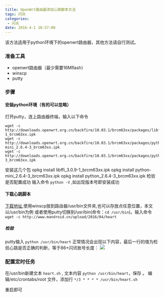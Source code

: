 ```yaml
---
title: OpenWrt路由器添加心跳脚本方法
tags: 闪讯
categories:
 - 闪讯
date: 2016-4-1 10:57:00
---
```


该方法适用于python环境下的openwrt路由器，其他方法请自行测试。
<!-- more -->

### 准备工具
- openwrt路由器（最少需要16Mflash）
- winscp
- putty

### 步骤
#### 安装python环境（有的可以忽略）
打开putty，连上路由器终端，输入以下命令

    wget -c http://downloads.openwrt.org.cn/backfire/10.03.1/brcm63xx/packages/libffi_3.0.9-1_brcm63xx.ipk
    wget -c http://downloads.openwrt.org.cn/backfire/10.03.1/brcm63xx/packages/python-mini_2.6.4-3_brcm63xx.ipk
    wget -c http://downloads.openwrt.org.cn/backfire/10.03.1/brcm63xx/packages/python_2.6.4-3_brcm63xx.ipk
安装这几个包
    opkg install libffi_3.0.9-1_brcm63xx.ipk
    opkg install python-mini_2.6.4-3_brcm63xx.ipk
    opkg install python_2.6.4-3_brcm63xx.ipk
检验是否配置成功
    输入命令 `python -V` ,如出现版本号即安装成功
#### 下载心跳脚本
[下载地址](/upload/2016/04/heart),使用winscp放到路由器/usr/bin文件夹,也可以存放点任意位置，本文以/usr/bin为例
或者使用putty切换到/usr/bin(命令：`cd /usr/bin`)。输入命令`wget -c http://www.mandroid.cn/upload/2016/04/heart`
##### 检验
putty输入 `python /usr/bin/heart`
正常情况会出现以下内容，最后一行的值为检验心跳是否正确的判断，等于86+闪讯账号长度：
![](/upload/2016/04/20160401115146.png)
### 配置定时任务
在/usr/bin新建文本 `heart.sh` , 文本内容 `python /usr/bin/heart`，保存 。
编辑/etc/crontabs/root 文件，添加行
`*/3 * * * * /usr/bin/heart.sh`

重启即可
